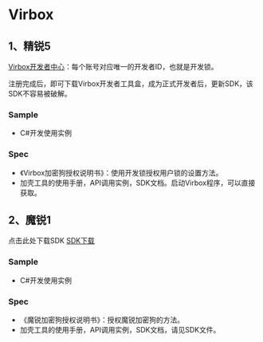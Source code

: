 # Virbox

## 1、精锐5
[Virbox开发者中心](https://developer.lm.virbox.com/login.html)：每个账号对应唯一的开发者ID，也就是开发锁。

注册完成后，即可下载Virbox开发者工具盒，成为正式开发者后，更新SDK，该SDK不容易被破解。
### Sample
* C#开发使用实例

### Spec
* 《Virbox加密狗授权说明书》：使用开发锁授权用户锁的设置方法。
* 加壳工具的使用手册，API调用实例，SDK文档。启动Virbox程序，可以直接获取。

## 2、魔锐1
点击此处下载SDK [SDK下载](https://lm.virbox.com/tools.html)

### Sample
* C#开发使用实例

### Spec
* 《魔锐加密狗授权说明书》：授权魔锐加密狗的方法。
* 加壳工具的使用手册，API调用实例，SDK文档，请见SDK文件。
